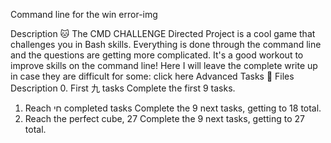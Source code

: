 Command line for the win
error-img

Description 🐱
The CMD CHALLENGE Directed Project is a cool game that challenges you in Bash skills. Everything is done through the command line and the questions are getting more complicated. It's a good workout to improve skills on the command line!
Here I will leave the complete write up in case they are difficult for some: click here
Advanced Tasks 🚈
Files	Description
0. First 九 tasks	Complete the first 9 tasks.
1. Reach חי completed tasks	Complete the 9 next tasks, getting to 18 total.
2. Reach the perfect cube, 27	Complete the 9 next tasks, getting to 27 total.